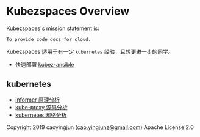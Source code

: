# Kubezspaces Overview

Kubezspaces's mission statement is:

    To provide code docs for cloud.

Kubezspaces 适用于有一定 `kubernetes` 经验，且想更进一步的同学。
- 快速部署 [kubez-ansible](https://github.com/caoyingjunz/kubez-ansible)

## kubernetes
- [informer 原理分析](./docs/kubernetes/informer.md)
- [kube-proxy 源码分析](./docs/kubernetes/kube-proxy.md)
- [kubernetes 网络分析](./docs/kubernetes/kube-network.md)

Copyright 2019 caoyingjun (cao.yingjunz@gmail.com) Apache License 2.0
